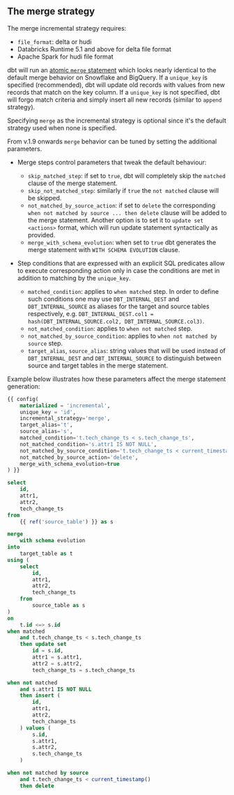 ## The merge strategy

The merge incremental strategy requires:

- `file_format`: delta or hudi
- Databricks Runtime 5.1 and above for delta file format
- Apache Spark for hudi file format

dbt will run an [atomic `merge` statement](https://docs.databricks.com/en/sql/language-manual/delta-merge-into.html) which looks nearly identical to the default merge behavior on Snowflake and BigQuery.
If a `unique_key` is specified (recommended), dbt will update old records with values from new records that match on the key column.
If a `unique_key` is not specified, dbt will forgo match criteria and simply insert all new records (similar to `append` strategy).

Specifying `merge` as the incremental strategy is optional since it's the default strategy used when none is specified.

From v.1.9 onwards `merge` behavior can be tuned by setting the additional parameters.

- Merge steps control parameters that tweak the default behaviour:

  - `skip_matched_step`: if set to `true`, dbt will completely skip the `matched` clause of the merge statement.
  - `skip_not_matched_step`: similarly if `true` the `not matched` clause will be skipped.
  - `not_matched_by_source_action`: if set to `delete` the corresponding `when not matched by source ... then delete` clause will be added to the merge statement. 
    Another option is to set it to `update set <actions>` format, which will run update statement syntactically as provided.
  - `merge_with_schema_evolution`: when set to `true` dbt generates the merge statement with `WITH SCHEMA EVOLUTION` clause.

- Step conditions that are expressed with an explicit SQL predicates allow to execute corresponding action only in case the conditions are met in addition to matching by the `unique_key`.
  - `matched_condition`: applies to `when matched` step.
    In order to define such conditions one may use `DBT_INTERNAL_DEST` and `DBT_INTERNAL_SOURCE` as aliases for the target and source tables respectively, e.g. `DBT_INTERNAL_DEST.col1 = hash(DBT_INTERNAL_SOURCE.col2, DBT_INTERNAL_SOURCE.col3)`.
  - `not_matched_condition`: applies to `when not matched` step.
  - `not_matched_by_source_condition`: applies to `when not matched by source` step.
  - `target_alias`, `source_alias`: string values that will be used instead of `DBT_INTERNAL_DEST` and `DBT_INTERNAL_SOURCE` to distinguish between source and target tables in the merge statement.

Example below illustrates how these parameters affect the merge statement generation:

```sql
{{ config(
    materialized = 'incremental',
    unique_key = 'id',
    incremental_strategy='merge',
    target_alias='t',
    source_alias='s',
    matched_condition='t.tech_change_ts < s.tech_change_ts',
    not_matched_condition='s.attr1 IS NOT NULL',
    not_matched_by_source_condition='t.tech_change_ts < current_timestamp()',
    not_matched_by_source_action='delete',
    merge_with_schema_evolution=true
) }}

select
    id,
    attr1,
    attr2,
    tech_change_ts
from
    {{ ref('source_table') }} as s
```

```sql
merge
    with schema evolution
into
    target_table as t
using (
    select
        id,
        attr1,
        attr2,
        tech_change_ts
    from
        source_table as s
)
on
    t.id <=> s.id
when matched
    and t.tech_change_ts < s.tech_change_ts
    then update set
        id = s.id,
        attr1 = s.attr1,
        attr2 = s.attr2,
        tech_change_ts = s.tech_change_ts

when not matched
    and s.attr1 IS NOT NULL
    then insert (
        id,
        attr1,
        attr2,
        tech_change_ts
    ) values (
        s.id,
        s.attr1,
        s.attr2,
        s.tech_change_ts
    )

when not matched by source
    and t.tech_change_ts < current_timestamp()
    then delete
```
